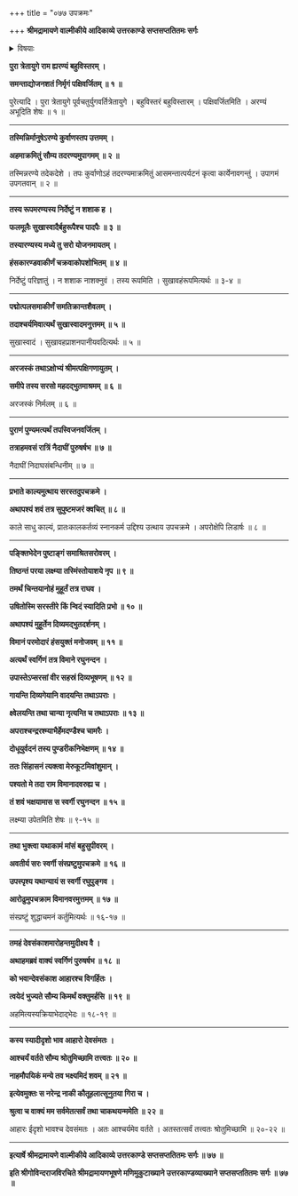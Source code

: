 +++
title = "०७७ उपक्रमः"

+++
**श्रीमद्रामायणे वाल्मीकीये आदिकाव्ये उत्तरकाण्डे सप्तसप्ततितमः सर्गः**


<details><summary>विषयाः</summary>

अगस्त्येन रामं प्रति स्वस्य दिव्याभरण-लाभ-प्रकार-कथनाय  
श्वेत-राजोपाख्यान-कथनारंभः ॥ १ ॥
</details>


**पुरा त्रेतायुगे राम ह्यरण्यं बहुविस्तरम् ।**

**समन्ताद्योजनशतं निर्मृगं पक्षिवर्जितम् ॥ १ ॥**

पुरेत्यादि । पुरा त्रेतायुगे पूर्वचतुर्युगवर्तित्रेतायुगे । बहुविस्तरं बहुविस्तारम् । पक्षिवर्जितमिति । अरण्यं अभूदिति शेषः ॥ १ ॥

****

**तस्मिन्निर्मानुषेऽरण्ये कुर्वाणस्तप उत्तमम् ।**

**अहमाक्रमितुं सौम्य तदरण्यमुपागमम् ॥ २ ॥**

तस्मिन्नरण्ये तदेकदेशे । तपः कुर्वाणोऽहं तदरण्यमाक्रमितुं आसमन्तात्पर्यटनं कृत्वा कार्येनावगन्तुं । उपागमं उपगतवान् ॥ २ ॥

****

**तस्य रूपमरण्यस्य निर्देष्टुं न शशाक ह ।**

**फलमूलैः सुखास्वादैर्बहुरूपैश्च पादपैः ॥ ३ ॥**

**तस्यारण्यस्य मध्ये तु सरो योजनमायतम् ।**

**हंसकारण्डवाकीर्णं चक्रवाकोपशोभितम् ॥ ४ ॥**

निर्देष्टुं परिज्ञातुं । न शशाक नाशक्नुवं । तस्य रूपमिति । सुखावहंरूपमित्यर्थः ॥ ३-४ ॥

****

**पद्मोत्पलसमाकीर्णं समतिक्रान्तशैवलम् ।**

**तदाश्चर्यमिवात्यर्थं सुखास्वादमनुत्तमम् ॥ ५ ॥**

सुखास्वादं । सुखावहप्राशनपानीयवदित्यर्थः ॥ ५ ॥

****

**अरजस्कं तथाऽक्षोभ्यं श्रीमत्पक्षिगणायुतम् ।**

**समीपे तस्य सरसो महदद्भुतमाश्रमम् ॥ ६ ॥**

अरजस्कं निर्मलम् ॥ ६ ॥

****

**पुराणं पुण्यमत्यर्थं तपस्विजनवर्जितम् ।**

**तत्राहमवसं रात्रिं नैदाघीं पुरुषर्षभ ॥ ७ ॥**

नैदाघीं निदाघसंबन्धिनीम् ॥ ७ ॥

****

**प्रभाते काल्यमुत्थाय सरस्तदुपचक्रमे ।**

**अथापश्यं शवं तत्र सुपुष्टमजरं क्वचित् ॥ ८ ॥**

काले साधु काल्यं, प्रातःकालकर्तव्यं स्नानकर्म उद्दिश्य उत्थाय उपचक्रमे । अपरोक्षेपि लिडार्षः ॥ ८ ॥

****

**पङ्क्तिभेदेन पुष्टाङ्गं समाश्रितसरोवरम् ।**

**तिष्ठन्तं परया लक्ष्म्या तस्मिंस्तोयाशये नृप ॥ ९ ॥**

**तमर्थं चिन्तयानोहं मुहूर्तं तत्र राघव ।**

**उषितोस्मि सरस्तीरे किं न्विदं स्यादिति प्रभो ॥ १० ॥**

**अथापश्यं मुहूर्तेन दिव्यमद्भुतदर्शनम् ।**

**विमानं परमोदारं हंसयुक्तं मनोजवम् ॥ ११ ॥**

**अत्यर्थं स्वर्गिणं तत्र विमाने रघुनन्दन ।**

**उपास्तेऽप्सरसां वीर सहस्रं दिव्यभूषणम् ॥ १२ ॥**

**गायन्ति दिव्यगेयानि वादयन्ति तथाऽपराः ।**

**क्ष्वेलयन्ति तथा चान्या नृत्यन्ति च तथाऽपराः ॥ १३ ॥**

**अपराश्चन्द्ररश्म्याभैर्हेमदण्डैश्च चामरैः ।**

**दोधूयुर्वदनं तस्य पुण्डरीकनिभेक्षणम् ॥ १४ ॥**

**ततः सिंहासनं त्यक्त्वा मेरुकूटमिवांशुमान् ।**

**पश्यतो मे तदा राम विमानादवरुह्य च ।**

**तं शवं भक्षयामास स स्वर्गी रघुनन्दन ॥ १५ ॥**

लक्ष्म्या उपेतमिति शेषः ॥ ९-१५ ॥

****

**तथा भुक्त्वा यथाकामं मांसं बहुसुपीवरम् ।**

**अवतीर्य सरः स्वर्गी संस्प्रष्टुमुपचक्रमे ॥ १६ ॥**

**उपस्पृश्य यथान्यायं स स्वर्गी रघुपुङ्गव ।**

**आरोढुमुपचक्राम विमानवरमुत्तमम् ॥ १७ ॥**

संस्प्रष्टुं शुद्धाचमनं कर्तुमित्यर्थः ॥ १६-१७ ॥

****

**तमहं देवसंकाशमारोहन्तमुदीक्ष्य वै ।**

**अथाहमब्रवं वाक्यं स्वर्गिणं पुरुषर्षभ ॥ १८ ॥**

**को भवान्देवसंकाश आहारश्च विगर्हितः ।**

**त्वयेदं भुज्यते सौम्य किमर्थं वक्तुमर्हसि ॥ १९ ॥**

अहमित्यस्यक्रियाभेदाद्भेदः ॥ १८-१९ ॥

****

**कस्य स्यादीदृशो भाव आहारो देवसंमतः ।**

**आश्चर्यं वर्तते सौम्य श्रोतुमिच्छामि तत्त्वतः ॥ २० ॥**

**नाहमौपयिकं मन्ये तव भक्ष्यमिदं शवम् ॥ २१ ॥**

**इत्येवमुक्तः स नरेन्द्र नाकी कौतूहलात्सूनुतया गिरा च ।**

**श्रुत्वा च वाक्यं मम सर्वमेतत्सर्वं तथा चाकथयन्ममेति ॥ २२ ॥**

आहारः ईदृशो भावश्च देवसंमतः । अतः आश्चर्यमेव वर्तते । अतस्तत्सर्वं तत्त्वतः श्रोतुमिच्छामि ॥ २०-२२ ॥

****

**इत्यार्षे श्रीमद्रामायणे वाल्मीकीये आदिकाव्ये उत्तरकाण्डे सप्तसप्ततितमः सर्गः ॥ ७७ ॥**

**इति श्रीगोविन्दराजविरचिते श्रीमद्रामायणभूषणे मणिमुकुटाख्याने उत्तरकाण्डव्याख्याने सप्तसप्ततितमः सर्गः ॥ ७७ ॥**
